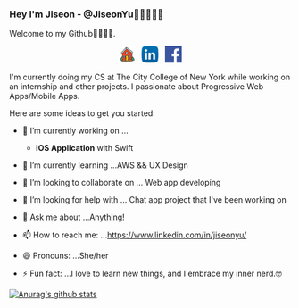 ### Hey I'm Jiseon - @JiseonYu👋🏻👩🏻‍💻

Welcome to my Github🙌🏻🙌🏻. 

<p align='center'>
  <a href="http://www.jiseonyu.com/"><img height="30" src="https://github.com/JiseonYu/JiseonYu/blob/master/Images/home.png"></a>&nbsp;&nbsp;
  <a href="https://www.linkedin.com/in/jiseonyu/"><img height="30" src="https://github.com/JiseonYu/JiseonYu/blob/master/Images/linkedin.png"></a>&nbsp;&nbsp;
  <a href="https://www.facebook.com/profile.php?id=100013556883059"><img height="30" src="https://github.com/JiseonYu/JiseonYu/blob/master/Images/facebook.png"></a>
</p>

I'm currently doing my CS at The City College of New York while working on an internship and other projects. I passionate about Progressive Web Apps/Mobile Apps. 


Here are some ideas to get you started:

- 🔭 I’m currently working on ...
  - <strong>iOS Application</strong> with Swift 
  
- 🌱 I’m currently learning ...AWS && UX Design 
- 👯 I’m looking to collaborate on ... Web app developing 
- 🤔 I’m looking for help with ... Chat app project that I've been working on
- 💬 Ask me about ...Anything! 
- 📫 How to reach me: ...https://www.linkedin.com/in/jiseonyu/
- 😄 Pronouns: ...She/her
- ⚡ Fun fact: ...I love to learn new things, and I embrace my inner nerd.🤓

[![Anurag's github stats](https://github-readme-stats.vercel.app/api?username=JiseonYu&show_icons=true&theme=dracula)](https://github.com/anuraghazra/github-readme-stats)
